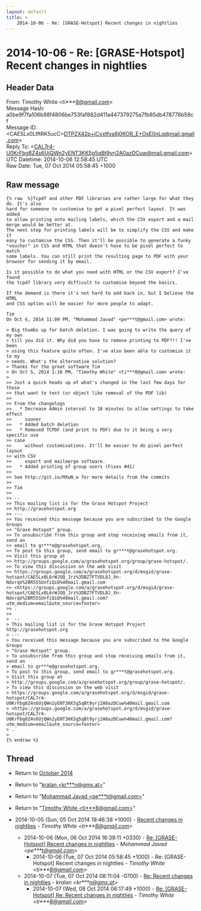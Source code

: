 ```yaml
---
layout: default
title: >
    2014-10-06 - Re: [GRASE-Hotspot] Recent changes in nightlies
---
```


# 2014-10-06 - Re: [GRASE-Hotspot] Recent changes in nightlies

## Header Data

From: Timothy White \<ti***8@gmail.com\><br>
Message Hash: a0be9f7fa106b98f4806be753faf882d411a447379275a7fb85db478778b59cf<br>
Message ID: \<CAESLx0LtftRK5ucC=DTPZX42p+jCvxtfvs6j0KOR_E+OsE0nLg@mail.gmail.com\><br>
Reply To: \<CAL7r4-U0KrFbg8Z4s6UjQWn2yENT3KK5g5qBt9yrj2A0azDCuw@mail.gmail.com\><br>
UTC Datetime: 2014-10-06 12:58:45 UTC<br>
Raw Date: Tue, 07 Oct 2014 05:58:45 +1000<br>

## Raw message

```
{% raw  %}Tcpdf and other PDF libraries are rather large for what they do. It's also
hard for someone to customise to get a pixel perfect layout. It was added
to allow printing onto mailing labels, which the CSV export and a mail
merge would be better at.
The next step for printing labels will be to simplify the CSS and make it
easy to customise the CSS. Then it'll be possible to generate a funky
"voucher" in CSS and HTML that doesn't have to be pixel perfect to match
some labels. You can still print the resulting page to PDF with your
browser for sending it by email.

Is it possible to do what you need with HTML or the CSV export? I've found
the tcpdf library very difficult to customise beyond the basics.

If the demand is there it's not hard to add back in, but I believe the HTML
and CSS option will be easier for more people to adapt.

Tim
On Oct 6, 2014 11:09 PM, "Mohammad Javad" <pe***t@gmail.com> wrote:

> Big thumbs up for batch deletion. I was going to write the query of my own
> till you did it. Why did you have to remove printing to PDF?!! I've been
> using this feature quite often. I've also been able to customize it to my
> needs. What's the alternative solution?
> Thanks for the great software Tim
> On Oct 5, 2014 1:16 PM, "Timothy White" <ti***8@gmail.com> wrote:
>
>> Just a quick heads up of what's changed in the last few days for those
>> that want to test (or object like removal of the PDF lib)
>>
>> From the changelogs
>>   * Decrease Admin interval to 10 minutes to allow settings to take effect
>>     sooner
>>   * Added batch deletion
>>   * Removed TCPDF (and print to PDF) due to it being a very specific use
>> case
>>     without customisations. It'll be easier to do pixel perfect layout
>> with CSV
>>     export and mailmerge software.
>>   * Added printing of group users (Fixes #41)
>>
>> See http://git.io/MXwN_w for more details from the commits
>>
>> Tim
>>
>> --
>> This mailing list is for the Grase Hotspot Project
>> http://grasehotspot.org
>> ---
>> You received this message because you are subscribed to the Google Groups
>> "Grase Hotspot" group.
>> To unsubscribe from this group and stop receiving emails from it, send an
>> email to gr***e@grasehotspot.org.
>> To post to this group, send email to gr***t@grasehotspot.org.
>> Visit this group at
>> http://groups.google.com/a/grasehotspot.org/group/grase-hotspot/.
>> To view this discussion on the web visit
>> https://groups.google.com/a/grasehotspot.org/d/msgid/grase-hotspot/CAESLx0L6rWJOQ_Jrz%3DBZ7FTVDL8J_Xn-NdxrqV%2BR55SUnfiQiQ%40mail.gmail.com
>> <https://groups.google.com/a/grasehotspot.org/d/msgid/grase-hotspot/CAESLx0L6rWJOQ_Jrz%3DBZ7FTVDL8J_Xn-NdxrqV%2BR55SUnfiQiQ%40mail.gmail.com?utm_medium=email&utm_source=footer>
>> .
>>
>  --
> This mailing list is for the Grase Hotspot Project http://grasehotspot.org
> ---
> You received this message because you are subscribed to the Google Groups
> "Grase Hotspot" group.
> To unsubscribe from this group and stop receiving emails from it, send an
> email to gr***e@grasehotspot.org.
> To post to this group, send email to gr***t@grasehotspot.org.
> Visit this group at
> http://groups.google.com/a/grasehotspot.org/group/grase-hotspot/.
> To view this discussion on the web visit
> https://groups.google.com/a/grasehotspot.org/d/msgid/grase-hotspot/CAL7r4-U0KrFbg8Z4s6UjQWn2yENT3KK5g5qBt9yrj2A0azDCuw%40mail.gmail.com
> <https://groups.google.com/a/grasehotspot.org/d/msgid/grase-hotspot/CAL7r4-U0KrFbg8Z4s6UjQWn2yENT3KK5g5qBt9yrj2A0azDCuw%40mail.gmail.com?utm_medium=email&utm_source=footer>
> .
>
{% endraw %}
```

## Thread

+ Return to [October 2014](/archive/2014/10)

+ Return to "[kralan <kr***n<span>@</span>gmx.at>](/authors/kr___n_at_gmx_at)"
+ Return to "[Mohammad Javad <pe***t<span>@</span>gmail.com>](/authors/pe___t_at_gmail_com)"
+ Return to "[Timothy White <ti***8<span>@</span>gmail.com>](/authors/ti___8_at_gmail_com)"

+ 2014-10-05 (Sun, 05 Oct 2014 19:46:38 +1000) - [Recent changes in nightlies](/archive/2014/10/6e7f55cf1102dee05f7e41baad83ea6498c69029ac330ede4244213d9f80b0fc) - _Timothy White \<ti***8@gmail.com\>_
  + 2014-10-06 (Mon, 06 Oct 2014 16:39:11 +0330) - [Re: [GRASE-Hotspot] Recent changes in nightlies](/archive/2014/10/6371f6c0929ea4ca22834126b2ba25e6d413f9122f40513bfc2dcb976e970d00) - _Mohammad Javad \<pe***t@gmail.com\>_
    + 2014-10-06 (Tue, 07 Oct 2014 05:58:45 +1000) - Re: [GRASE-Hotspot] Recent changes in nightlies - _Timothy White \<ti***8@gmail.com\>_
  + 2014-10-07 (Tue, 07 Oct 2014 08:11:04 -0700) - [Re: Recent changes in nightlies](/archive/2014/10/837d75361757b32df9d7e5807e894a5e7ba9dcc934a4d87ea4e4b85e805ae9f1) - _kralan \<kr***n@gmx.at\>_
    + 2014-10-07 (Wed, 08 Oct 2014 06:17:49 +1000) - [Re: [GRASE-Hotspot] Re: Recent changes in nightlies](/archive/2014/10/892e330f7e5008c2fe42912054f6e0fc2e09dcd2a4cbcbe1d976c878d2d4fde2) - _Timothy White \<ti***8@gmail.com\>_

